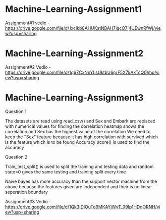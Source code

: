 # Machine-Learning-Assignment1
Assignment#1 vedio - https://drive.google.com/file/d/1xcIkb8AHUKatNBAH7iqcO7j4UEwnRfWj/view?usp=sharing
# Machine-Learning-Assignment2
Assignment#2 Vedio - https://drive.google.com/file/d/1q6ZCxNnYLsUktbU6prF5X7kAkTcQ0hho/view?usp=sharing
# Machine-Learning-Assignment3
Question 1

The datasets are read using read_csv() and Sex and Embark are replaced with numerical values for finding the correlation heatmap shows the correlation and Sex has the highest value of the correlation
We need to keep the "Sex" feature because it has high correlation with survived which is the feature which is to be found
Accuracy_score() is used to find the accuracy

Question 2

Train_test_split() is used to split the training and testing data and random state=0 gives the same testing and training split every time

Naive bayes has more accuracy than the support vector machine from the above because the features given are independent and their is no linear seperation boundary

Assignment#3 Vedio  - https://drive.google.com/file/d/1Qk3IDIOuTo9MKAYjWvT_09Ip1HDqORNH/view?usp=sharing
